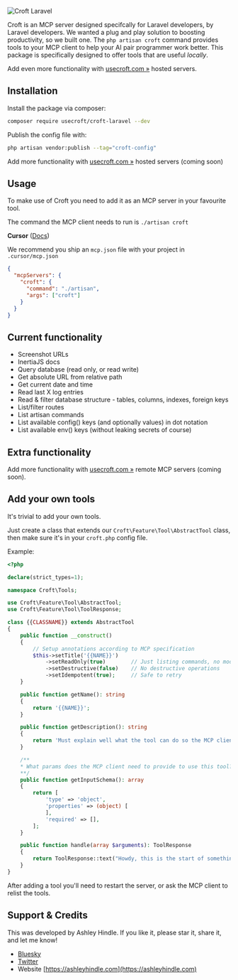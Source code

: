 ![Croft Laravel](https://github.com/user-attachments/assets/6c42134d-5236-4ae1-8c61-bce4db5d9de1)

Croft is an MCP server designed specifcally for Laravel developers, by Laravel developers. We wanted a plug and play solution to boosting productivity, so we built one. The `php artisan croft` command provides tools to your MCP client to help your AI pair programmer work better. This package is specifically designed to offer tools that are useful _locally_.

Add even more functionality with [usecroft.com »](https://usecroft.com) hosted servers.

## Installation

Install the package via composer:

```bash
composer require usecroft/croft-laravel --dev
```

Publish the config file with:

```bash
php artisan vendor:publish --tag="croft-config"
```

Add more functionality with [usecroft.com »](https://usecroft.com) hosted servers (coming soon)

## Usage
To make use of Croft you need to add it as an MCP server in your favourite tool.

The command the MCP client needs to run is `./artisan croft`

**Cursor** ([Docs](https://docs.cursor.com/context/model-context-protocol#configuring-mcp-servers))

We recommend you ship an `mcp.json` file with your project in `.cursor/mcp.json`

```json
{
  "mcpServers": {
    "croft": {
      "command": "./artisan",
      "args": ["croft"]
    }
  }
}
```

## Current functionality
- Screenshot URLs
- InertiaJS docs
- Query database (read only, or read write)
- Get absolute URL from relative path
- Get current date and time
- Read last X log entries
- Read & filter database structure - tables, columns, indexes, foreign keys
- List/filter routes
- List artisan commands
- List available config() keys (and optionally values) in dot notation
- List available env() keys (without leaking secrets of course)

## Extra functionality
Add more functionality with [usecroft.com »](https://usecroft.com) remote MCP servers (coming soon).

## Add your own tools
It's trivial to add your own tools.

Just create a class that extends our `Croft\Feature\Tool\AbstractTool` class, then make sure it's in your `croft.php` config file.

Example:
```php
<?php

declare(strict_types=1);

namespace Croft\Tools;

use Croft\Feature\Tool\AbstractTool;
use Croft\Feature\Tool\ToolResponse;

class {{CLASSNAME}} extends AbstractTool
{
    public function __construct()
    {
        // Setup annotations according to MCP specification
        $this->setTitle('{{NAME}}')
            ->setReadOnly(true)        // Just listing commands, no modifications
            ->setDestructive(false)    // No destructive operations
            ->setIdempotent(true);     // Safe to retry
    }

    public function getName(): string
    {
        return '{{NAME}}';
    }

    public function getDescription(): string
    {
        return 'Must explain well what the tool can do so the MCP client can decide when to use it.';
    }

    /**
    * What params does the MCP client need to provide to use this tool?
    **/
    public function getInputSchema(): array
    {
        return [
            'type' => 'object',
            'properties' => (object) [
            ],
            'required' => [],
        ];
    }

    public function handle(array $arguments): ToolResponse
    {
        return ToolResponse::text("Howdy, this is the start of something great.");
    }
}
```

After adding a tool you'll need to restart the server, or ask the MCP client to relist the tools.

## Support & Credits

This was developed by Ashley Hindle. If you like it, please star it, share it, and let me know!

- [Bluesky](https://bsky.app/profile/ashleyhindle.com)
- [Twitter](https://twitter.com/ashleyhindle)
- Website [https://ashleyhindle.com](https://ashleyhindle.com)

